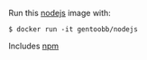Run this [nodejs][] image with:

    $ docker run -it gentoobb/nodejs

Includes [npm][]

[nodejs]: https://nodejs.org/
[npm]: https://docs.npmjs.com/
